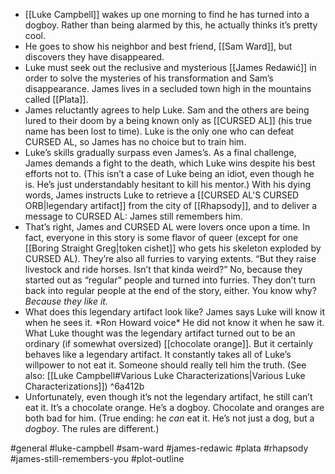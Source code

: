 - [[Luke Campbell]] wakes up one morning to find he has turned into a dogboy. Rather than being alarmed by this, he actually thinks it’s pretty cool.
- He goes to show his neighbor and best friend, [[Sam Ward]], but discovers they have disappeared.
- Luke must seek out the reclusive and mysterious [[James Redawić]] in order to solve the mysteries of his transformation and Sam’s disappearance. James lives in a secluded town high in the mountains called [[Plata]].
- James reluctantly agrees to help Luke. Sam and the others are being lured to their doom by a being known only as [[CURSED AL]] (his true name has been lost to time). Luke is the only one who can defeat CURSED AL, so James has no choice but to train him.
- Luke’s skills gradually surpass even James’s. As a final challenge, James demands a fight to the death, which Luke wins despite his best efforts not to. (This isn’t a case of Luke being an idiot, even though he is. He’s just understandably hesitant to kill his mentor.) With his dying words, James instructs Luke to retrieve a [[CURSED AL'S CURSED ORB|legendary artifact]] from the city of [[Rhapsody]], and to deliver a message to CURSED AL: James still remembers him.
- That’s right, James and CURSED AL were lovers once upon a time. In fact, everyone in this story is some flavor of queer (except for one [[Boring Straight Greg|token cishet]] who gets his skeleton exploded by CURSED AL). They’re also all furries to varying extents. “But they raise livestock and ride horses. Isn’t that kinda weird?” No, because they started out as “regular” people and turned into furries. They don’t turn back into regular people at the end of the story, either. You know why? _Because they like it._
- What does this legendary artifact look like? James says Luke will know it when he sees it. \*Ron Howard voice\* He did not know it when he saw it. What Luke thought was the legendary artifact turned out to be an ordinary (if somewhat oversized) [[chocolate orange]]. But it certainly behaves like a legendary artifact. It constantly takes all of Luke’s willpower to not eat it. Someone should really tell him the truth. (See also: [[Luke Campbell#Various Luke Characterizations|Various Luke Characterizations]]) ^6a412b
- Unfortunately, even though it’s not the legendary artifact, he still can’t eat it. It’s a chocolate orange. He’s a dogboy. Chocolate and oranges are both bad for him. (True ending: he _can_ eat it. He’s not just a dog, but a _dogboy_. The rules are different.)

#general #luke-campbell #sam-ward #james-redawic #plata #rhapsody
#james-still-remembers-you #plot-outline 
